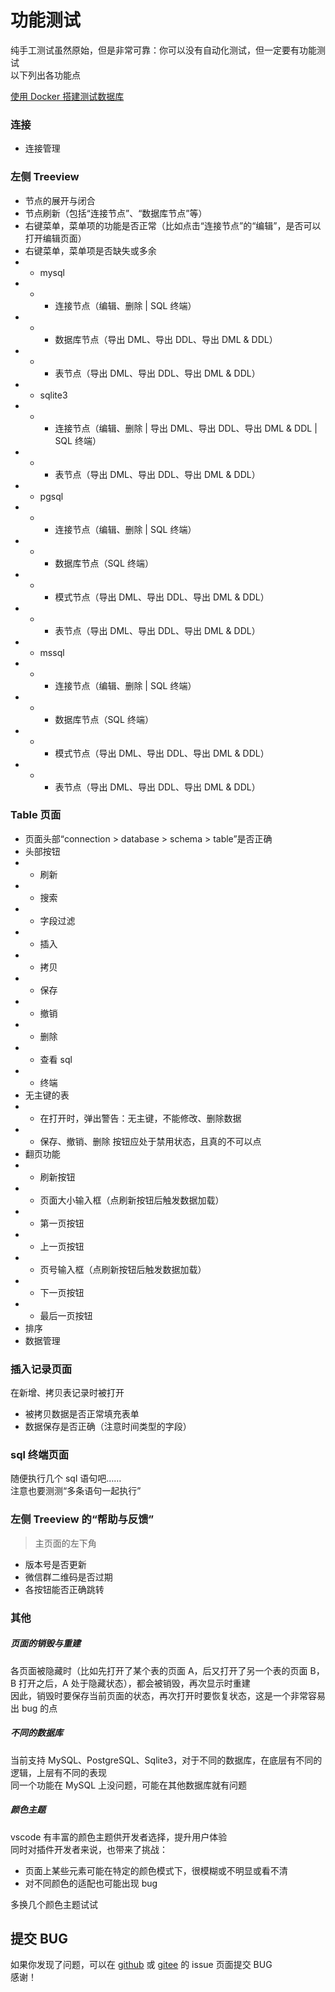 # 功能测试
纯手工测试虽然原始，但是非常可靠：你可以没有自动化测试，但一定要有功能测试  
以下列出各功能点

[使用 Docker 搭建测试数据库](https://zhuanlan.zhihu.com/p/546463994)

### 连接
+ 连接管理

### 左侧 Treeview
+ 节点的展开与闭合
+ 节点刷新（包括“连接节点”、“数据库节点”等）
+ 右键菜单，菜单项的功能是否正常（比如点击“连接节点”的“编辑”，是否可以打开编辑页面）
+ 右键菜单，菜单项是否缺失或多余
+ + mysql
+ + + 连接节点（编辑、删除 | SQL 终端）
+ + + 数据库节点（导出 DML、导出 DDL、导出 DML & DDL）
+ + + 表节点（导出 DML、导出 DDL、导出 DML & DDL）
+ + sqlite3
+ + + 连接节点（编辑、删除 | 导出 DML、导出 DDL、导出 DML & DDL | SQL 终端）
+ + + 表节点（导出 DML、导出 DDL、导出 DML & DDL）
+ + pgsql
+ + + 连接节点（编辑、删除 | SQL 终端）
+ + + 数据库节点（SQL 终端）
+ + + 模式节点（导出 DML、导出 DDL、导出 DML & DDL）
+ + + 表节点（导出 DML、导出 DDL、导出 DML & DDL）
+ + mssql
+ + + 连接节点（编辑、删除 | SQL 终端）
+ + + 数据库节点（SQL 终端）
+ + + 模式节点（导出 DML、导出 DDL、导出 DML & DDL）
+ + + 表节点（导出 DML、导出 DDL、导出 DML & DDL）

### Table 页面
+ 页面头部“connection > database > schema > table”是否正确
+ 头部按钮
+ + 刷新
+ + 搜索
+ + 字段过滤
+ + 插入
+ + 拷贝
+ + 保存
+ + 撤销
+ + 删除
+ + 查看 sql
+ + 终端
+ 无主键的表
+ + 在打开时，弹出警告：无主键，不能修改、删除数据
+ + 保存、撤销、删除 按钮应处于禁用状态，且真的不可以点
+ 翻页功能
+ + 刷新按钮
+ + 页面大小输入框（点刷新按钮后触发数据加载）
+ + 第一页按钮
+ + 上一页按钮
+ + 页号输入框（点刷新按钮后触发数据加载）
+ + 下一页按钮
+ + 最后一页按钮
+ 排序
+ 数据管理

### 插入记录页面
在新增、拷贝表记录时被打开
+ 被拷贝数据是否正常填充表单
+ 数据保存是否正确（注意时间类型的字段）

### sql 终端页面
随便执行几个 sql 语句吧……  
注意也要测测“多条语句一起执行”

### 左侧 Treeview 的“帮助与反馈”
> 主页面的左下角

+ 版本号是否更新
+ 微信群二维码是否过期
+ 各按钮能否正确跳转

### 其他
##### 页面的销毁与重建
各页面被隐藏时（比如先打开了某个表的页面 A，后又打开了另一个表的页面 B，B 打开之后，A 处于隐藏状态），都会被销毁，再次显示时重建  
因此，销毁时要保存当前页面的状态，再次打开时要恢复状态，这是一个非常容易出 bug 的点  

##### 不同的数据库
当前支持 MySQL、PostgreSQL、Sqlite3，对于不同的数据库，在底层有不同的逻辑，上层有不同的表现  
同一个功能在 MySQL 上没问题，可能在其他数据库就有问题

##### 颜色主题
vscode 有丰富的颜色主题供开发者选择，提升用户体验  
同时对插件开发者来说，也带来了挑战：
+ 页面上某些元素可能在特定的颜色模式下，很模糊或不明显或看不清
+ 对不同颜色的适配也可能出现 bug

多换几个颜色主题试试

## 提交 BUG
如果你发现了问题，可以在 [github](https://github.com/ppz-pro/ppz.vscode/issues) 或 [gitee](https://gitee.com/ppz-pro/ppz.vscode/issues) 的 issue 页面提交 BUG  
感谢！